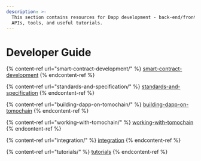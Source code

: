 ```yaml
---
description: >-
  This section contains resources for Dapp development - back-end/front-end
  APIs, tools, and useful tutorials.
---
```


# Developer Guide

{% content-ref url="smart-contract-development/" %}
[smart-contract-development](smart-contract-development/)
{% endcontent-ref %}

{% content-ref url="standards-and-specification/" %}
[standards-and-specification](standards-and-specification/)
{% endcontent-ref %}

{% content-ref url="building-dapp-on-tomochain/" %}
[building-dapp-on-tomochain](building-dapp-on-tomochain/)
{% endcontent-ref %}

{% content-ref url="working-with-tomochain/" %}
[working-with-tomochain](working-with-tomochain/)
{% endcontent-ref %}

{% content-ref url="integration/" %}
[integration](integration/)
{% endcontent-ref %}

{% content-ref url="tutorials/" %}
[tutorials](tutorials/)
{% endcontent-ref %}
